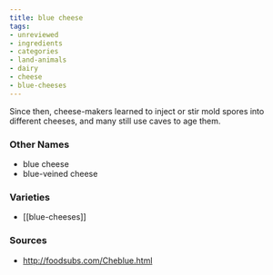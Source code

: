 ```yaml
---
title: blue cheese
tags:
- unreviewed
- ingredients
- categories
- land-animals
- dairy
- cheese
- blue-cheeses
---
```

Since then, cheese-makers learned to inject or stir mold spores into different cheeses, and many still use caves to age them.

### Other Names

* blue cheese
* blue-veined cheese

### Varieties

* [[blue-cheeses]]

### Sources
* http://foodsubs.com/Cheblue.html

